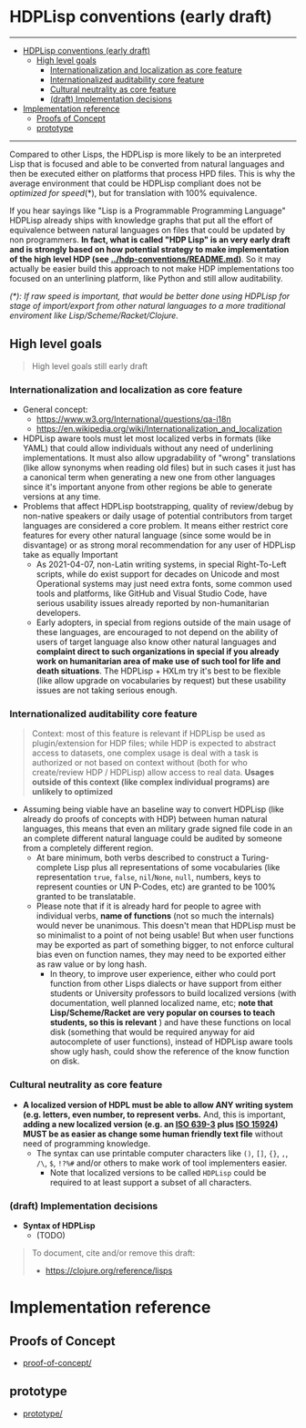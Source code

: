 # HDPLisp conventions (early draft)

---
<!-- TOC -->

- [HDPLisp conventions (early draft)](#hdplisp-conventions-early-draft)
    - [High level goals](#high-level-goals)
        - [Internationalization and localization as core feature](#internationalization-and-localization-as-core-feature)
        - [Internationalized auditability core feature](#internationalized-auditability-core-feature)
        - [Cultural neutrality as core feature](#cultural-neutrality-as-core-feature)
        - [(draft) Implementation decisions](#draft-implementation-decisions)
- [Implementation reference](#implementation-reference)
    - [Proofs of Concept](#proofs-of-concept)
    - [prototype](#prototype)

<!-- /TOC -->

---


Compared to other Lisps, the HDPLisp is more likely to be an interpreted Lisp
that is focused and able to be converted from natural languages and then
be executed either on platforms that process HPD files. This is why the
average environment that could be HDPLisp compliant does not be
_optimized for speed_(*), but for translation with 100% equivalence.

If you hear sayings like "Lisp is a Programmable Programming Language" HDPLisp
already ships with knowledge graphs that put all the effort of equivalence
between natural languages on files that could be updated by non programmers.
**In fact, what is called "HDP Lisp" is an very early draft and is strongly
based on how potential strategy to make implementation of the high level HDP
(see [../hdp-conventions/README.md](../hdp-conventions/README.md))**. So it may
actually be easier build this approach to not make HDP implementations too
focused on an unterlining platform, like Python and still allow auditability.

_(*): If raw speed is important, that would be better done using HDPLisp for
stage of import/export from other natural languages to a more traditional
enviroment like Lisp/Scheme/Racket/Clojure._

## High level goals

> High level goals still early draft

### Internationalization and localization as core feature

- General concept:
  - https://www.w3.org/International/questions/qa-i18n
  - https://en.wikipedia.org/wiki/Internationalization_and_localization
- HDPLisp aware tools must let most localized verbs in formats (like YAML)
  that could allow individuals without any need of underlining
  implementations. It must also allow upgradability of "wrong" translations
  (like allow synonyms when reading old files) but in such cases it just
  has a canonical term when generating a new one from other languages since
  it's important anyone from other regions be able to generate versions at
  any time.
- Problems that affect HDPLisp bootstrapping, quality of review/debug by
  non-native speakers or daily usage of potential contributors from target
  languages are considered a core problem. It means either restrict core
  features for every other natural language (since some would be in
  disvantage) or as strong moral recommendation for any user of HDPLisp
  take as equally Important
  - As 2021-04-07, non-Latin writing systems, in special Right-To-Left
    scripts, while do exist support for decades on Unicode and most
    Operational systems may just need extra fonts, some common used tools
    and platforms, like GitHub and Visual Studio Code, have serious
    usability issues already reported by non-humanitarian developers.
  - Early adopters, in special from regions outside of the main usage of
    these languages, are encouraged to not depend on the ability of users of
    target language also know other natural languages and
    **complaint direct to such organizations in special if you already work
    on humanitarian area of make use of such tool for life and death
    situations**. The HDPLisp + HXLm try it's best to be flexible (like
    allow upgrade on vocabularies by request) but these usability issues
    are not taking serious enough.

### Internationalized auditability core feature

> Context: most of this feature is relevant if HDPLisp be used as
  plugin/extension for HDP files;  while HDP is expected to abstract access
  to datasets, one complex usage is deal with a task is authorized or not
  based on context without (both for who create/review HDP / HDPLisp) allow
  access to real data. **Usages outside of this context (like complex
  individual programs) are unlikely to optimized**

- Assuming being viable have an baseline way to convert HDPLisp (like already
  do proofs of concepts with HDP) between human natural languages, this
  means that even an military grade signed file code in an an complete
  different natural language could be audited by someone from a completely
  different region.
  - At bare minimum, both verbs described to construct a Turing-complete
    Lisp plus all representations of some vocabularies (like representation
    `true`, `false`, `nil`/`None`, `null`, numbers, keys to represent
    counties or UN P-Codes, etc) are granted to be 100% granted to be
      translatable.
  - Please note that if it is already hard for people to agree with
    individual verbs, **name of functions** (not so much the internals)
    would never be unanimous. This doesn't mean that HDPLisp must be so
    minimalist to a point of not being usable! But when user functions
    may be exported as part of something bigger, to not enforce cultural bias
    even on function names, they may need to be exported either as raw value
    or by long hash.
    - In theory, to improve user experience, either who could port function
      from other Lisps dialects or have support from either students or
      University professors to build localized versions (with documentation,
      well planned localized name, etc; **note that Lisp/Scheme/Racket are
      very popular on courses to teach students, so this is relevant** ) and
      have these functions on local disk (something that would be required
      anyway for aid autocomplete of user functions), instead of HDPLisp
      aware tools show ugly hash, could show the reference of the know
      function on disk.

### Cultural neutrality as core feature

- **A localized version of HDPL must be able to allow ANY writing system (e.g.
  letters, even number, to represent verbs.** And, this is important, **adding
  a new localized version (e.g. an [ISO 639-3](https://iso639-3.sil.org/)
  plus [ISO 15924](https://en.wikipedia.org/wiki/ISO_15924)) MUST be as easier
  as change some human friendly text file** without need of programming
  knowledge.
  - The syntax can use printable computer characters like `()`, `[]`, `{}`,
    `,`, `/\`, `$`, `!?%#` and/or others to make work of tool implementers
    easier.
    - Note that localized versions to be called `HDPLisp` could be
      required to at least support a subset of all characters.


### (draft) Implementation decisions
- **Syntax of HDPLisp**
  - (TODO)

> To document, cite and/or remove this draft:
> - https://clojure.org/reference/lisps


# Implementation reference

## Proofs of Concept

- [proof-of-concept/](proof-of-concept/)

## prototype
- [prototype/](prototype/)
